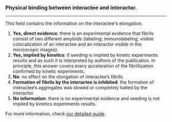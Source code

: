 ### Physical binding between interactee and interactor.

***

This field contains the information on the interactee's elongation.

1. **Yes, direct evidence**: there is an experimental evidence that fibrils consist of two different amyloids (labeling; immunolabeling; visible colocalization of an interactee and an interactor visible in the microscopic images).
2. **Yes, implied by kinetics**: if seeding is implied by kinetic experiments results and as such it is interpreted by authors of the publication. In principle, this answer covers every acceleration of the fibrillization confirmed by kinetic experiments.
3. **No**: no effect on the elongation of interactee’s fibrils.
4. **Formation of fibrils by the interactee is inhibited**: the formation of interactee’s aggregates was slowed or completely halted by the interactor.
5. **No information**: there is no experimental evidence and seeding is not implied by kinetics experiments results.

For more information, check [our detailed guide](https://kotulskalab.github.io/AmyloGraph/articles/definitions.html#descriptor-2--physical-binding-between-interactee-and-interactor-).
